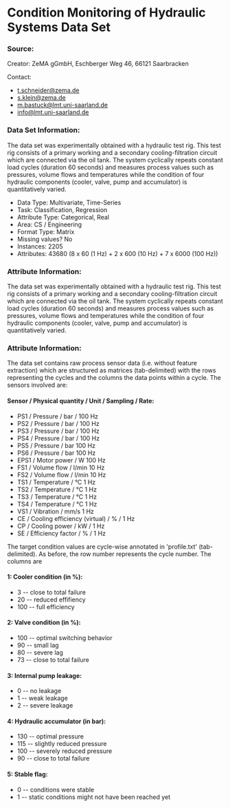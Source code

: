 # Condition Monitoring of Hydraulic Systems Data Set

### Source:

Creator: ZeMA gGmbH, Eschberger Weg 46, 66121 Saarbracken

Contact:
  - t.schneider@zema.de
  - s.klein@zema.de
  - m.bastuck@lmt.uni-saarland.de
  - info@lmt.uni-saarland.de

### Data Set Information:

The data set was experimentally obtained with a hydraulic test rig. This test rig consists of a primary working and a secondary cooling-filtration circuit which are connected via the oil tank. The system cyclically repeats constant load cycles (duration 60 seconds) and measures process values such as pressures, volume flows and temperatures while the condition of four hydraulic components (cooler, valve, pump and accumulator) is quantitatively varied.

- Data Type:          Multivariate, Time-Series
- Task:               Classification, Regression
- Attribute Type:     Categorical, Real
- Area:               CS / Engineering
- Format Type:        Matrix
- Missing values?     No
- Instances:          2205
- Attributes:         43680 (8 x 60 (1 Hz) + 2 x 600 (10 Hz) + 7 x 6000 (100 Hz))

### Attribute Information:

The data set was experimentally obtained with a hydraulic test rig. This test rig consists of a primary working and a secondary cooling-filtration circuit which are connected via the oil tank. The system cyclically repeats constant load cycles (duration 60 seconds) and measures process values such as pressures, volume flows and temperatures while the condition of four hydraulic components (cooler, valve, pump and accumulator) is quantitatively varied.

### Attribute Information:

The data set contains raw process sensor data (i.e. without feature extraction) which are structured as matrices (tab-delimited) with the rows representing the cycles and the columns the data points within a cycle. The sensors involved are:

#### Sensor / Physical quantity / Unit / Sampling / Rate:

- PS1 / Pressure / bar / 100 Hz
- PS2 / Pressure / bar / 100 Hz
- PS3 / Pressure / bar / 100 Hz
- PS4 / Pressure / bar / 100 Hz
- PS5 / Pressure / bar 100 Hz
- PS6 / Pressure / bar 100 Hz
- EPS1 / Motor power / W 100 Hz
- FS1 / Volume flow / l/min 10 Hz
- FS2 / Volume flow / l/min 10 Hz
- TS1 / Temperature / °C 1 Hz
- TS2 / Temperature / °C 1 Hz
- TS3 / Temperature / °C 1 Hz
- TS4 / Temperature / °C 1 Hz
- VS1 / Vibration / mm/s 1 Hz
- CE / Cooling efficiency (virtual) / % / 1 Hz
- CP / Cooling power / kW / 1 Hz
- SE / Efficiency factor / % / 1 Hz

The target condition values are cycle-wise annotated in 'profile.txt' (tab-delimited). As before, the row number represents the cycle number. The columns are

#### 1: Cooler condition (in %):
- 3 -- close to total failure
- 20 -- reduced effifiency
- 100 -- full efficiency

#### 2: Valve condition (in %):
- 100 -- optimal switching behavior
- 90 -- small lag
- 80 -- severe lag
- 73 -- close to total failure

#### 3: Internal pump leakage:
- 0 -- no leakage
- 1 -- weak leakage
- 2 -- severe leakage

#### 4: Hydraulic accumulator (in bar):
- 130 -- optimal pressure
- 115 -- slightly reduced pressure
- 100 -- severely reduced pressure
- 90 -- close to total failure

#### 5: Stable flag:
- 0 -- conditions were stable
- 1 -- static conditions might not have been reached yet
